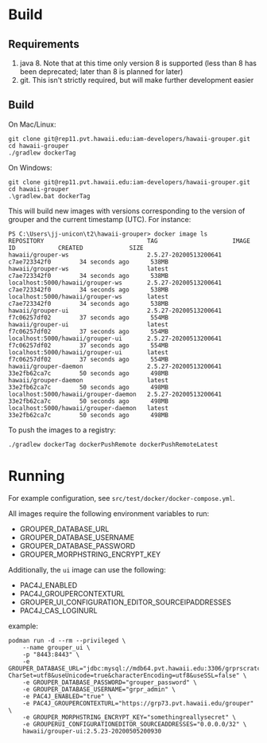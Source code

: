 # Build

## Requirements

1. java 8. Note that at this time only version 8 is supported (less than 8 has been deprecated; later than 8 is planned
for later)
2. git. This isn't strictly required, but will make further development easier

## Build

On Mac/Linux:
```
git clone git@rep11.pvt.hawaii.edu:iam-developers/hawaii-grouper.git
cd hawaii-grouper
./gradlew dockerTag
```

On Windows:
```
git clone git@rep11.pvt.hawaii.edu:iam-developers/hawaii-grouper.git
cd hawaii-grouper
.\gradlew.bat dockerTag
```

This will build new images with versions corresponding to the version of grouper and the current timestamp (UTC). For
instance:

```
PS C:\Users\jj-unicon\t2\hawaii-grouper> docker image ls                                                                
REPOSITORY                             TAG                     IMAGE ID            CREATED             SIZE
hawaii/grouper-ws                      2.5.27-20200513200641   c7ae723342f0        34 seconds ago      538MB
hawaii/grouper-ws                      latest                  c7ae723342f0        34 seconds ago      538MB
localhost:5000/hawaii/grouper-ws       2.5.27-20200513200641   c7ae723342f0        34 seconds ago      538MB
localhost:5000/hawaii/grouper-ws       latest                  c7ae723342f0        34 seconds ago      538MB
hawaii/grouper-ui                      2.5.27-20200513200641   f7c06257df02        37 seconds ago      554MB
hawaii/grouper-ui                      latest                  f7c06257df02        37 seconds ago      554MB
localhost:5000/hawaii/grouper-ui       2.5.27-20200513200641   f7c06257df02        37 seconds ago      554MB
localhost:5000/hawaii/grouper-ui       latest                  f7c06257df02        37 seconds ago      554MB
hawaii/grouper-daemon                  2.5.27-20200513200641   33e2fb62ca7c        50 seconds ago      498MB
hawaii/grouper-daemon                  latest                  33e2fb62ca7c        50 seconds ago      498MB
localhost:5000/hawaii/grouper-daemon   2.5.27-20200513200641   33e2fb62ca7c        50 seconds ago      498MB
localhost:5000/hawaii/grouper-daemon   latest                  33e2fb62ca7c        50 seconds ago      498MB
```

To push the images to a registry:

```
./gradlew dockerTag dockerPushRemote dockerPushRemoteLatest
```

# Running

For example configuration, see `src/test/docker/docker-compose.yml`.

All images require the following environment variables to run:

* GROUPER_DATABASE_URL
* GROUPER_DATABASE_USERNAME
* GROUPER_DATABASE_PASSWORD
* GROUPER_MORPHSTRING_ENCRYPT_KEY

Additionally, the `ui` image can use the following:

* PAC4J_ENABLED
* PAC4J_GROUPERCONTEXTURL
* GROUPER_UI_CONFIGURATION_EDITOR_SOURCEIPADDRESSES
* PAC4J_CAS_LOGINURL

example:

```
podman run -d --rm --privileged \
    --name grouper_ui \
    -p "8443:8443" \
    -e GROUPER_DATABASE_URL="jdbc:mysql://mdb64.pvt.hawaii.edu:3306/grprscratch?CharSet=utf8&useUnicode=true&characterEncoding=utf8&useSSL=false" \
    -e GROUPER_DATABASE_PASSWORD="grouper_password" \
    -e GROUPER_DATABASE_USERNAME="grpr_admin" \
    -e PAC4J_ENABLED="true" \
    -e PAC4J_GROUPERCONTEXTURL="https://grp73.pvt.hawaii.edu/grouper" \
    -e GROUPER_MORPHSTRING_ENCRYPT_KEY="somethingreallysecret" \
    -e GROUPERUI_CONFIGURATIONEDITOR_SOURCEADDRESSES="0.0.0.0/32" \
    hawaii/grouper-ui:2.5.23-20200505200930
```
